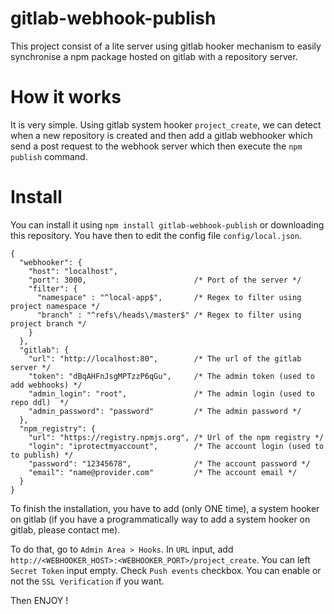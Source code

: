 # gitlab-webhook-publish

This project consist of a lite server using gitlab hooker mechanism to easily synchronise a npm package hosted
on gitlab with a repository server.

# How it works

It is very simple. Using gitlab system hooker `project_create`, we can detect when a new repository is created and
then add a gitlab webhooker which send a post request to the webhook server which then execute the `npm publish` command.

# Install

You can install it using `npm install gitlab-webhook-publish` or downloading this repository.
You have then to edit the config file `config/local.json`.

    {
      "webhooker": {
        "host": "localhost",
        "port": 3000,                        /* Port of the server */
        "filter": {
          "namespace" : "^local-app$",       /* Regex to filter using project namespace */
          "branch" : "^refs\/heads\/master$" /* Regex to filter using project branch */
        }
      },
      "gitlab": {
        "url": "http://localhost:80",        /* The url of the gitlab server */
        "token": "dBqAHFnJsgMPTzzP6qGu",     /* The admin token (used to add webhooks) */
        "admin_login": "root",               /* The admin login (used to repo ddl)  */
        "admin_password": "password"         /* The admin password */
      },
      "npm_registry": {
        "url": "https://registry.npmjs.org", /* Url of the npm registry */ 
        "login": "iprotectmyaccount",        /* The account login (used to to publish) */  
        "password": "12345678",              /* The account password */  
        "email": "name@provider.com"         /* The account email */  
      }
    }

To finish the installation, you have to add (only ONE time), a system hooker on gitlab (if you have a programmatically way to add a system hooker on gitlab, please contact me).

To do that, go to `Admin Area > Hooks`. In `URL` input, add `http://<WEBHOOKER_HOST>:<WEBHOOKER_PORT>/project_create`. You can left `Secret Token` input empty. Check `Push events` checkbox. You can enable or not the `SSL Verification` if you want.

Then ENJOY !
